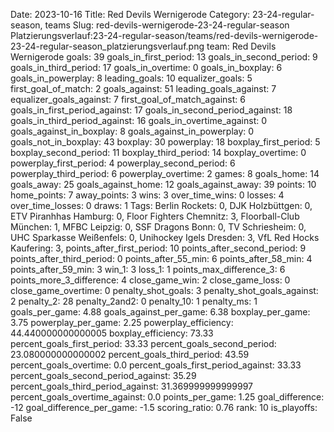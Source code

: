 Date: 2023-10-16
Title: Red Devils Wernigerode
Category: 23-24-regular-season, teams
Slug: red-devils-wernigerode-23-24-regular-season
Platzierungsverlauf:23-24-regular-season/teams/red-devils-wernigerode-23-24-regular-season_platzierungsverlauf.png
team: Red Devils Wernigerode
goals: 39
goals_in_first_period: 13
goals_in_second_period: 9
goals_in_third_period: 17
goals_in_overtime: 0
goals_in_boxplay: 6
goals_in_powerplay: 8
leading_goals: 10
equalizer_goals: 5
first_goal_of_match: 2
goals_against: 51
leading_goals_against: 7
equalizer_goals_against: 7
first_goal_of_match_against: 6
goals_in_first_period_against: 17
goals_in_second_period_against: 18
goals_in_third_period_against: 16
goals_in_overtime_against: 0
goals_against_in_boxplay: 8
goals_against_in_powerplay: 0
goals_not_in_boxplay: 43
boxplay: 30
powerplay: 18
boxplay_first_period: 5
boxplay_second_period: 11
boxplay_third_period: 14
boxplay_overtime: 0
powerplay_first_period: 4
powerplay_second_period: 6
powerplay_third_period: 6
powerplay_overtime: 2
games: 8
goals_home: 14
goals_away: 25
goals_against_home: 12
goals_against_away: 39
points: 10
home_points: 7
away_points: 3
wins: 3
over_time_wins: 0
losses: 4
over_time_losses: 0
draws: 1
Tags:  Berlin Rockets: 0,  DJK Holzbüttgen: 0,  ETV Piranhhas Hamburg: 0,  Floor Fighters Chemnitz: 3,  Floorball-Club München: 1,  MFBC Leipzig: 0,  SSF Dragons Bonn: 0,  TV Schriesheim: 0,  UHC Sparkasse Weißenfels: 0,  Unihockey Igels Dresden: 3,  VfL Red Hocks Kaufering: 3,
points_after_first_period: 10
points_after_second_period: 9
points_after_third_period: 0
points_after_55_min: 6
points_after_58_min: 4
points_after_59_min: 3
win_1: 3
loss_1: 1
points_max_difference_3: 6
points_more_3_difference: 4
close_game_win: 2
close_game_loss: 0
close_game_overtime: 0
penalty_shot_goals: 3
penalty_shot_goals_against: 2
penalty_2: 28
penalty_2and2: 0
penalty_10: 1
penalty_ms: 1
goals_per_game: 4.88
goals_against_per_game: 6.38
boxplay_per_game: 3.75
powerplay_per_game: 2.25
powerplay_efficiency: 44.440000000000005
boxplay_efficiency: 73.33
percent_goals_first_period: 33.33
percent_goals_second_period: 23.080000000000002
percent_goals_third_period: 43.59
percent_goals_overtime: 0.0
percent_goals_first_period_against: 33.33
percent_goals_second_period_against: 35.29
percent_goals_third_period_against: 31.369999999999997
percent_goals_overtime_against: 0.0
points_per_game: 1.25
goal_difference: -12
goal_difference_per_game: -1.5
scoring_ratio: 0.76
rank: 10
is_playoffs: False
